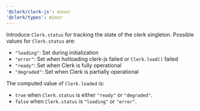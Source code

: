 ```yaml
---
'@clerk/clerk-js': minor
'@clerk/types': minor
---
```


Introduce `Clerk.status` for tracking the state of the clerk singleton.
Possible values for `Clerk.status` are:
- `"loading"`: Set during initialization
- `"error"`: Set when hotloading clerk-js failed or `Clerk.load()` failed
- `"ready"`: Set when Clerk is fully operational
- `"degraded"`: Set when Clerk is partially operational

The computed value of `Clerk.loaded` is:
- `true` when `Clerk.status` is either `"ready"` or `"degraded"`.
- `false` when `Clerk.status` is `"loading"` or `"error"`.
